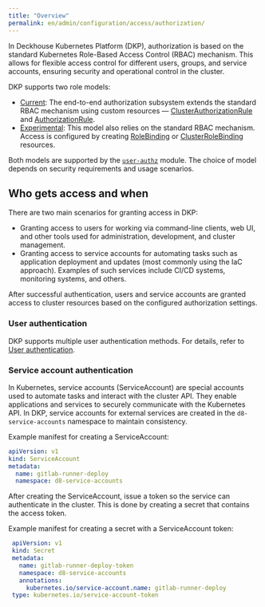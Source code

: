```yaml
---
title: "Overview"
permalink: en/admin/configuration/access/authorization/
---
```


In Deckhouse Kubernetes Platform (DKP),
authorization is based on the standard Kubernetes Role-Based Access Control (RBAC) mechanism.
This allows for flexible access control for different users, groups, and service accounts,
ensuring security and operational control in the cluster.

DKP supports two role models:

- [Current](../authorization/rbac-current.html): The end-to-end authorization subsystem extends the standard RBAC mechanism
  using custom resources — [ClusterAuthorizationRule](/modules/user-authz/cr.html#clusterauthorizationrule) and [AuthorizationRule](/modules/user-authz/cr.html#authorizationrule).
- [Experimental](../authorization/rbac-experimental.html): This model also relies on the standard RBAC mechanism.
  Access is configured by creating [RoleBinding](https://kubernetes.io/docs/reference/kubernetes-api/authorization-resources/role-binding-v1/) or [ClusterRoleBinding](https://kubernetes.io/docs/reference/kubernetes-api/authorization-resources/cluster-role-binding-v1/) resources.

Both models are supported by the [`user-authz`](/modules/user-authz/) module.
The choice of model depends on security requirements and usage scenarios.

## Who gets access and when

There are two main scenarios for granting access in DKP:

- Granting access to users for working via command-line clients, web UI,
  and other tools used for administration, development, and cluster management.
- Granting access to service accounts for automating tasks such as application deployment and updates
  (most commonly using the IaC approach).
  Examples of such services include CI/CD systems, monitoring systems, and others.

After successful authentication, users and service accounts are granted access to cluster resources
based on the configured authorization settings.

### User authentication

DKP supports multiple user authentication methods.
For details, refer to [User authentication](../authentication/).

### Service account authentication

In Kubernetes, service accounts (ServiceAccount) are special accounts used to automate tasks and interact with the cluster API.
They enable applications and services to securely communicate with the Kubernetes API.
In DKP, service accounts for external services are created in the `d8-service-accounts` namespace to maintain consistency.

Example manifest for creating a ServiceAccount:

```yaml
apiVersion: v1
kind: ServiceAccount
metadata:
  name: gitlab-runner-deploy
  namespace: d8-service-accounts
```

After creating the ServiceAccount, issue a token so the service can authenticate in the cluster.
This is done by creating a secret that contains the access token.

Example manifest for creating a secret with a ServiceAccount token:

```yaml
 apiVersion: v1
 kind: Secret
 metadata:
   name: gitlab-runner-deploy-token
   namespace: d8-service-accounts
   annotations:
     kubernetes.io/service-account.name: gitlab-runner-deploy
 type: kubernetes.io/service-account-token
```
